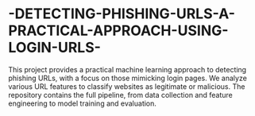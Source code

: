 # -DETECTING-PHISHING-URLS-A-PRACTICAL-APPROACH-USING-LOGIN-URLS-
This project provides a practical machine learning approach to detecting phishing URLs, with a focus on those mimicking login pages. We analyze various URL features to classify websites as legitimate or malicious. The repository contains the full pipeline, from data collection and feature engineering to model training and evaluation.
